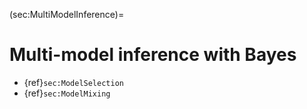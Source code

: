 (sec:MultiModelInference)=
# Multi-model inference with Bayes

* {ref}`sec:ModelSelection`
* {ref}`sec:ModelMixing`